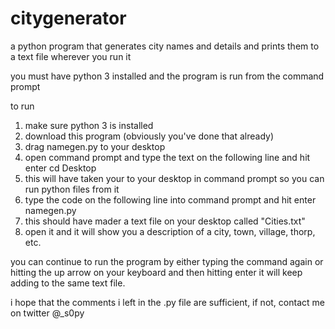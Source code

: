 # citygenerator
a python program that generates city names and details and prints them to a text file wherever you run it

you must have python 3 installed and the program is run from the command prompt

to run
1. make sure python 3 is installed
2. download this program (obviously you've done that already)
3. drag namegen.py to your desktop
4. open command prompt and type the text on the following line and hit enter
cd Desktop
5. this will have taken your to your desktop in command prompt so you can run python files from it
6. type the code on the following line into command prompt and hit enter
namegen.py
7. this should have mader a text file on your desktop called "Cities.txt"
8. open it and it will show you a description of a city, town, village, thorp, etc.

you can continue to run the program by either typing the command again or hitting the up arrow on your keyboard and then hitting enter
it will keep adding to the same text file.

i hope that the comments i left in the .py file are sufficient, if not, contact me on twitter @_s0py
